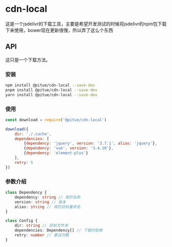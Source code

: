 # cdn-local
这是一个jsdelivr的下载工具，主要是希望开发测试的时候将jsdelivr的npm包下载下来使用，bower现在更新很慢，所以弄了这么个东西

## API
这只是一个下载方法。
### 安装

``` bash
npm install @pitue/cdn-local --save-dev
pnpm install @pitue/cdn-local --save-dev
yarn install @pitue/cdn-local --save-dev
```
### 使用
``` javascript
const download = require('@pitue/cdn-local')

download({
    dir: './.cache',
    dependencies: [
        {dependency: 'jquery', version: '3.7.1', alias: 'jquery'},
        {dependency: 'vue', version: '3.4.10'},
        {dependency: 'element-plus'}
    ],
    retry: 5
})
```


### 参数介绍

``` typescript
class Dependency {
    dependency: string // 库的名称
    version: string // 版本
    alias: string // 库的目标重命名
}

class Config {
    dir: string // 目标文件夹
    dependencies: Dependency[] // 下载的依赖
    retry: number // 重试次数
}

```